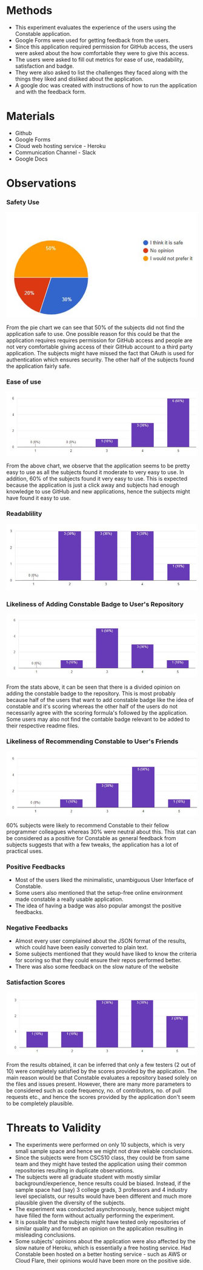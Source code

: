 # Methods
* This experiment evaluates the experience of the users using the Constable application. 
* Google Forms were used for getting feedback from the users.
* Since this application required permission for GitHub access, the users were asked about the how comfortable they were to give this access.
* The users were asked to fill out metrics for ease of use, readability, satisfaction and badge. 
* They were also asked to list the challenges they faced along with the things they liked and disliked about the application. 
* A google doc was created with instructions of how to run the application and with the feedback form.

# Materials
* Github
* Google Forms
* Cloud web hosting service - Heroku
* Communication Channel - Slack
* Google Docs


# Observations
### Safety Use
![Safe use](https://github.com/bhavesh242/constable-github-action/blob/main/assets/Q1.JPG)

From the pie chart we can see that 50% of the subjects did not find the application safe to use. One possible reason for this could be that the application requires requires permission for GitHub access and people are not very comfortable giving access of their GitHub account to a third party application. The subjects might have missed the fact that OAuth is used for authentication which ensures security. The other half of the subjects found the application fairly safe.

### Ease of use
![Application_Ease](https://github.com/bhavesh242/constable-github-action/blob/main/assets/Application_ease.JPG)

From the above chart, we observe that the application seems to be pretty easy to use as all the subjects found it moderate to very easy to use. In addition, 60% of the subjects found it very easy to use. This is expected because the application is just a click away and subjects had enough knowledge to use GitHub and new applications, hence the subjects might have found it easy to use.


### Readablility
![Readability Results](https://github.com/bhavesh242/constable-github-action/blob/main/assets/Results_Readable.JPG)

### Likeliness of Adding Constable Badge to User's Repository
![Badge Likeliness](https://github.com/bhavesh242/constable-github-action/blob/main/assets/badge_likeliness.JPG)

From the stats above, it can be seen that there is a divided opinion on adding the constable badge to the repository. This is most probably because half of the users that want to add constable badge like the idea of constable and it's scoring whereas the other half of the users do not necessarily agree with the scoring formula's followed by the application. Some users may also not find the contable badge relevant to be added to their respective readme files.   

### Likeliness of Recommending Constable to User's Friends
![Recommendation Likeliness](https://github.com/bhavesh242/constable-github-action/blob/main/assets/recommend_constable.JPG)

60% subjects were likely to recommend Constable to their fellow programmer colleagues whereas 30% were neutral about this. This stat can be considered as a positive for Constable as general feedback from subjects suggests that with a few tweaks, the application has a lot of practical uses.

### Positive Feedbacks
* Most of the users liked the minimalistic, unambiguous User Interface of Constable. 
* Some users also mentioned that the setup-free online environment made constable a really usable application.
* The idea of having a badge was also popular amongst the positive feedbacks.

### Negative Feedbacks
* Almost every user complained about the JSON format of the results, which could have been easily converted to plain text. 
* Some subjects mentioned that they would have liked to know the criteria for scoring so that they could ensure their repos performed better.
* There was also some feedback on the slow nature of the website

### Satisfaction Scores
![Satisfaction Scores](https://github.com/bhavesh242/constable-github-action/blob/main/assets/scores_satisfied.JPG)

From the results obtained, it can be inferred that only a few testers (2 out of 10) were completely satisfied by the scores provided by the application. The main reason would be that Constable evaluates a repository based solely on the files and issues present. However, there are many more parameters to be considered such as code frequency, no. of contributors, no. of pull requests etc., and hence the scores provided by the application don't seem to be completely plausible.

# Threats to Validity
- The experiments were performed on only 10 subjects, which is very small sample space and hence we might not draw reliable conclusions.
- Since the subjects were from CSC510 class, they could be from same team and they might have tested the application using their common repositories resulting in duplicate observations.
- The subjects were all graduate student with mostly similar background/experience, hence results could be biased. Instead, if the sample space had (say) 3 college grads, 3 professors and 4 industry level specialists, our results would have been different and much more plausible given the diversity of the subjects.
-  The experiment was conducted asynchronously, hence subject might have filled the form without actually performing the experiment.
- It is possible that the subjects might have tested only repositories of similar quality and formed an opinion on the application resulting in misleading conclusions.
- Some subjects' opinions about the application were also affected by the slow nature of Heroku, which is essentially a free hosting service. Had Constable been hosted on a better hosting service - such as AWS or Cloud Flare, their opinions would have been more on the positive side.